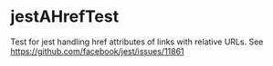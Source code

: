 # jestAHrefTest

Test for jest handling href attributes of links with relative URLs. See https://github.com/facebook/jest/issues/11861
